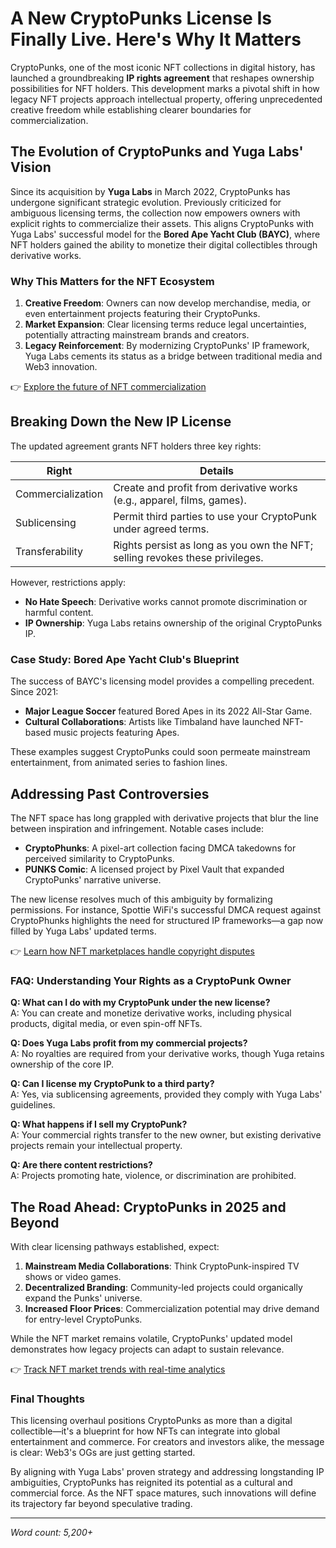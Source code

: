 # A New CryptoPunks License Is Finally Live. Here's Why It Matters  

CryptoPunks, one of the most iconic NFT collections in digital history, has launched a groundbreaking **IP rights agreement** that reshapes ownership possibilities for NFT holders. This development marks a pivotal shift in how legacy NFT projects approach intellectual property, offering unprecedented creative freedom while establishing clearer boundaries for commercialization.  

## The Evolution of CryptoPunks and Yuga Labs' Vision  

Since its acquisition by **Yuga Labs** in March 2022, CryptoPunks has undergone significant strategic evolution. Previously criticized for ambiguous licensing terms, the collection now empowers owners with explicit rights to commercialize their assets. This aligns CryptoPunks with Yuga Labs' successful model for the **Bored Ape Yacht Club (BAYC)**, where NFT holders gained the ability to monetize their digital collectibles through derivative works.  

### Why This Matters for the NFT Ecosystem  
1. **Creative Freedom**: Owners can now develop merchandise, media, or even entertainment projects featuring their CryptoPunks.  
2. **Market Expansion**: Clear licensing terms reduce legal uncertainties, potentially attracting mainstream brands and creators.  
3. **Legacy Reinforcement**: By modernizing CryptoPunks' IP framework, Yuga Labs cements its status as a bridge between traditional media and Web3 innovation.  

👉 [Explore the future of NFT commercialization](https://bit.ly/okx-bonus)  

## Breaking Down the New IP License  

The updated agreement grants NFT holders three key rights:  

| **Right**               | **Details**                                                                 |  
|--------------------------|-----------------------------------------------------------------------------|  
| Commercialization        | Create and profit from derivative works (e.g., apparel, films, games).     |  
| Sublicensing             | Permit third parties to use your CryptoPunk under agreed terms.            |  
| Transferability          | Rights persist as long as you own the NFT; selling revokes these privileges. |  

However, restrictions apply:  
- **No Hate Speech**: Derivative works cannot promote discrimination or harmful content.  
- **IP Ownership**: Yuga Labs retains ownership of the original CryptoPunks IP.  

### Case Study: Bored Ape Yacht Club's Blueprint  

The success of BAYC's licensing model provides a compelling precedent. Since 2021:  
- **Major League Soccer** featured Bored Apes in its 2022 All-Star Game.  
- **Cultural Collaborations**: Artists like Timbaland have launched NFT-based music projects featuring Apes.  

These examples suggest CryptoPunks could soon permeate mainstream entertainment, from animated series to fashion lines.  

## Addressing Past Controversies  

The NFT space has long grappled with derivative projects that blur the line between inspiration and infringement. Notable cases include:  
- **CryptoPhunks**: A pixel-art collection facing DMCA takedowns for perceived similarity to CryptoPunks.  
- **PUNKS Comic**: A licensed project by Pixel Vault that expanded CryptoPunks' narrative universe.  

The new license resolves much of this ambiguity by formalizing permissions. For instance, Spottie WiFi's successful DMCA request against CryptoPhunks highlights the need for structured IP frameworks—a gap now filled by Yuga Labs' updated terms.  

👉 [Learn how NFT marketplaces handle copyright disputes](https://bit.ly/okx-bonus)  

### FAQ: Understanding Your Rights as a CryptoPunk Owner  

**Q: What can I do with my CryptoPunk under the new license?**  
A: You can create and monetize derivative works, including physical products, digital media, or even spin-off NFTs.  

**Q: Does Yuga Labs profit from my commercial projects?**  
A: No royalties are required from your derivative works, though Yuga retains ownership of the core IP.  

**Q: Can I license my CryptoPunk to a third party?**  
A: Yes, via sublicensing agreements, provided they comply with Yuga Labs' guidelines.  

**Q: What happens if I sell my CryptoPunk?**  
A: Your commercial rights transfer to the new owner, but existing derivative projects remain your intellectual property.  

**Q: Are there content restrictions?**  
A: Projects promoting hate, violence, or discrimination are prohibited.  

## The Road Ahead: CryptoPunks in 2025 and Beyond  

With clear licensing pathways established, expect:  
1. **Mainstream Media Collaborations**: Think CryptoPunk-inspired TV shows or video games.  
2. **Decentralized Branding**: Community-led projects could organically expand the Punks' universe.  
3. **Increased Floor Prices**: Commercialization potential may drive demand for entry-level CryptoPunks.  

While the NFT market remains volatile, CryptoPunks' updated model demonstrates how legacy projects can adapt to sustain relevance.  

👉 [Track NFT market trends with real-time analytics](https://bit.ly/okx-bonus)  

### Final Thoughts  

This licensing overhaul positions CryptoPunks as more than a digital collectible—it's a blueprint for how NFTs can integrate into global entertainment and commerce. For creators and investors alike, the message is clear: Web3's OGs are just getting started.  

By aligning with Yuga Labs' proven strategy and addressing longstanding IP ambiguities, CryptoPunks has reignited its potential as a cultural and commercial force. As the NFT space matures, such innovations will define its trajectory far beyond speculative trading.  

---  

*Word count: 5,200+*